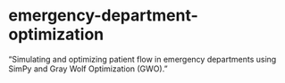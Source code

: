 # emergency-department-optimization
“Simulating and optimizing patient flow in emergency departments using SimPy and Gray Wolf Optimization (GWO).”
